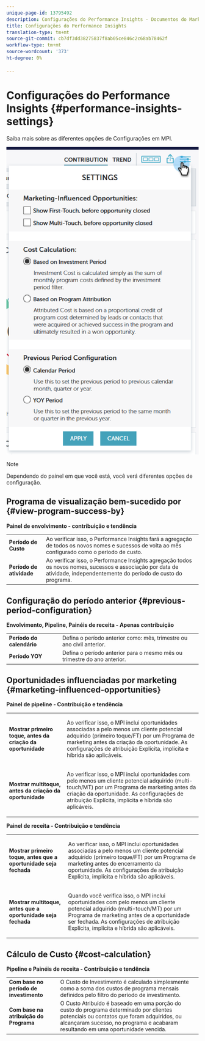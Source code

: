 ```yaml
---
unique-page-id: 13795492
description: Configurações do Performance Insights - Documentos do Marketing - Documentação do produto
title: Configurações do Performance Insights
translation-type: tm+mt
source-git-commit: cb7df3dd38275837f8ab05ce846c2c68ab78462f
workflow-type: tm+mt
source-wordcount: '373'
ht-degree: 0%

---
```



# Configurações do Performance Insights {#performance-insights-settings}

Saiba mais sobre as diferentes opções de Configurações em MPI.

![](assets/1-3.png)

>[!NOTE]
>
>Dependendo do painel em que você está, você verá diferentes opções de configuração.

## Programa de visualização bem-sucedido por {#view-program-success-by}

**Painel de envolvimento - contribuição e tendência**

<table> 
 <tbody> 
  <tr> 
   <td><strong>Período de Custo</strong></td> 
   <td>Ao verificar isso, o Performance Insights fará a agregação de todos os novos nomes e sucessos de volta ao mês configurado como o período de custo.</td> 
  </tr> 
  <tr> 
   <td><strong>Período de atividade</strong></td> 
   <td>Ao verificar isso, o Performance Insights agregação todos os novos nomes, sucessos e associação por data de atividade, independentemente do período de custo do programa.</td> 
  </tr> 
 </tbody> 
</table>

## Configuração do período anterior {#previous-period-configuration}

**Envolvimento, Pipeline, Painéis de receita - Apenas contribuição**

<table> 
 <tbody> 
  <tr> 
   <td><strong>Período do calendário</strong></td> 
   <td>Defina o período anterior como: mês, trimestre ou ano civil anterior.</td> 
  </tr> 
  <tr> 
   <td><strong>Período YOY</strong></td> 
   <td>Defina o período anterior para o mesmo mês ou trimestre do ano anterior.</td> 
  </tr> 
 </tbody> 
</table>

## Oportunidades influenciadas por marketing {#marketing-influenced-opportunities}

**Painel de pipeline - Contribuição e tendência**

<table> 
 <tbody> 
  <tr> 
   <td><strong>Mostrar primeiro toque, antes da criação da oportunidade</strong></td> 
   <td><p>Ao verificar isso, o MPI inclui oportunidades associadas a pelo menos um cliente potencial adquirido (primeiro toque/FT) por um Programa de marketing antes da criação da oportunidade. As configurações de atribuição Explícita, implícita e híbrida são aplicáveis.</p></td> 
  </tr> 
  <tr> 
   <td><strong>Mostrar multitoque, antes da criação da oportunidade</strong></td> 
   <td><p>Ao verificar isso, o MPI inclui oportunidades com pelo menos um cliente potencial adquirido (multi-touch/MT) por um Programa de marketing antes da criação da oportunidade. As configurações de atribuição Explícita, implícita e híbrida são aplicáveis.</p></td> 
  </tr> 
 </tbody> 
</table>

**Painel de receita - Contribuição e tendência**

<table> 
 <tbody> 
  <tr> 
   <td><strong>Mostrar primeiro toque, antes que a oportunidade seja fechada</strong></td> 
   <td><p>Ao verificar isso, o MPI inclui oportunidades associadas a pelo menos um cliente potencial adquirido (primeiro toque/FT) por um Programa de marketing antes do encerramento da oportunidade. As configurações de atribuição Explícita, implícita e híbrida são aplicáveis.</p></td> 
  </tr> 
  <tr> 
   <td><strong>Mostrar multitoque, antes que a oportunidade seja fechada</strong></td> 
   <td><p>Quando você verifica isso, o MPI inclui oportunidades com pelo menos um cliente potencial adquirido (multi-touch/MT) por um Programa de marketing antes de a oportunidade ser fechada. As configurações de atribuição Explícita, implícita e híbrida são aplicáveis.</p></td> 
  </tr> 
 </tbody> 
</table>

## Cálculo de Custo {#cost-calculation}

**Pipeline e Painéis de receita - Contribuição e tendência**

<table> 
 <tbody> 
  <tr> 
   <td><strong>Com base no período de investimento</strong></td> 
   <td>O Custo de Investimento é calculado simplesmente como a soma dos custos de programa mensais definidos pelo filtro do período de investimento.</td> 
  </tr> 
  <tr> 
   <td><strong>Com base na atribuição do Programa</strong></td> 
   <td>O Custo Atribuído é baseado em uma porção do custo do programa determinado por clientes potenciais ou contatos que foram adquiridos, ou alcançaram sucesso, no programa e acabaram resultando em uma oportunidade vencida.</td> 
  </tr> 
 </tbody> 
</table>
